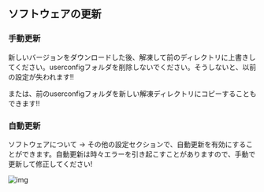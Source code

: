 ## ソフトウェアの更新

### 手動更新

新しいバージョンをダウンロードした後、解凍して前のディレクトリに上書きしてください。userconfigフォルダを削除しないでください。そうしないと、以前の設定が失われます!!

または、前のuserconfigフォルダを新しい解凍ディレクトリにコピーすることもできます!!

### 自動更新

ソフトウェアについて -> その他の設定セクションで、自動更新を有効にすることができます。自動更新は時々エラーを引き起こすことがありますので、手動で更新して修正してください!

![img](https://image.lunatranslator.org/zh/update.png)
